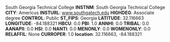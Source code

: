 
South Georgia Technical College
**INSTNM**: South Georgia Technical College 
**CITY**: Americus 
**INSTURL**: www.southgatech.edu 
**HIGHDEG**: Associate degree 
**CONTROL**: Public 
**ST_FIPS**: Georgia 
**LATITUDE**: 32.116663 
**LONGITUDE**: -84.188321 
**HBCU**: 0.0 
**PBI**: 1.0 
**ANNHI**: 0.0 
**TRIBAL**: 0.0 
**AANAPII**: 0.0 
**HSI**: 0.0 
**NANTI**: 0.0 
**MENONLY**: 0.0 
**WOMENONLY**: 0.0 
**RELAFFIL**: None 
**CURROPER**: 1.0 
**location**: 32.116663, -84.188321 